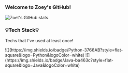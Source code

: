 ### Welcome to Zoey's GitHub!

![Zoet's GitHub stats](https://github-readme-stats.vercel.app/api?username=zoeyoon&theme=github_dark&show_icons=true)

<h3> 💡Tech Stack💡 </h3>

<p> Techs that I've used at least once! </p>

<p>
          ![](https://img.shields.io/badge/Python-3766AB?style=flat-square&logo=Python&logoColor=white) ![](https://img.shields.io/badge/Java-ba463c?style=flat-square&logo=Java&logoColor=white)
</p>
